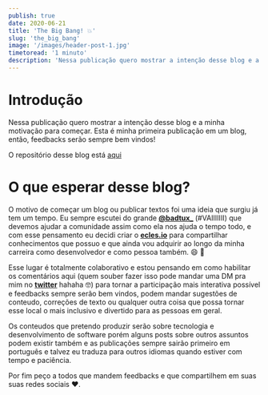 ```yaml
---
publish: true
date: 2020-06-21
title: 'The Big Bang! 💥'
slug: 'the_big_bang'
image: '/images/header-post-1.jpg'
timetoread: '1 minuto'
description: 'Nessa publicação quero mostrar a intenção desse blog e a minha motivação para começar. Esta é minha primeira publicação em um blog, então, feedbacks serão sempre bem vindos!'
---
```


# Introdução

Nessa publicação quero mostrar a intenção desse blog e a minha motivação para começar. Esta é minha primeira publicação em um blog, então, feedbacks serão sempre bem vindos!

O repositório desse blog está [aqui](https://github.com/EclesioMeloJunior/myblog)

# O que esperar desse blog?

O motivo de começar um blog ou publicar textos foi uma ideia que surgiu já tem um tempo. Eu sempre escutei do grande [**@badtux\_**](https://twitter.com/badtux) (#VAIIIIIII) que devemos ajudar a comunidade assim como ela nos ajuda o tempo todo, e com esse pensamento eu decidi criar o [**ecles.io**](https://ecles.io) para compartilhar conhecimentos que possuo e que ainda vou adquirir ao longo da minha carreira como desenvolvedor e como pessoa também. :smile: :thought_balloon:

Esse lugar é totalmente colaborativo e estou pensando em como habilitar os comentários aqui (quem souber fazer isso pode mandar uma DM pra mim no [**twitter**](https://twitter.com/ecl3sio) hahaha :nerd_face:) para tornar a participação mais interativa possível e feedbacks sempre serão bem vindos, podem mandar sugestões de conteudo, correções de texto ou qualquer outra coisa que possa tornar esse local o mais inclusivo e divertido para as pessoas em geral.

Os conteudos que pretendo produzir serão sobre tecnologia e desenvolvimento de software porém alguns posts sobre outros assuntos podem existir também e as publicações sempre sairão primeiro em português e talvez eu traduza para outros idiomas quando estiver com tempo e paciência.

Por fim peço a todos que mandem feedbacks e que compartilhem em suas suas redes sociais :heart:.
